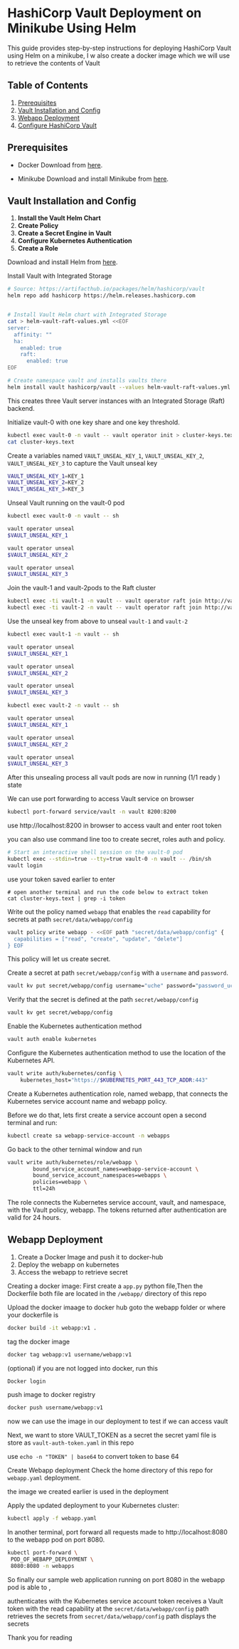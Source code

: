 # HashiCorp Vault Deployment on Minikube Using Helm

This guide provides step-by-step instructions for deploying HashiCorp Vault using Helm on a minikube, I w also create a docker image which we will use to retrieve the contents of Vault

## Table of Contents

1. [Prerequisites](#prerequisites)
2. [Vault Installation and Config](#vault-installation-and-config)
3. [Webapp Deployment](#webapp-deployment)
4. [Configure HashiCorp Vault](#configure-hashicorp-vault) 

## Prerequisites

- Docker
  Download from [here](https://docs.docker.com/get-docker/).

- Minikube
  Download and install Minikube from [here](https://minikube.sigs.k8s.io/docs/start/).

## Vault Installation and Config

1. **Install the Vault Helm Chart**
2. **Create Policy**
3. **Create a Secret Engine in Vault**
4. **Configure Kubernetes Authentication**
5. **Create a Role**

Download and install Helm from [here](https://helm.sh/docs/intro/install/).

Install Vault with Integrated Storage
```bash
# Source: https://artifacthub.io/packages/helm/hashicorp/vault
helm repo add hashicorp https://helm.releases.hashicorp.com


# Install Vault Helm chart with Integrated Storage
cat > helm-vault-raft-values.yml <<EOF
server:
  affinity: ""
  ha:
    enabled: true
    raft: 
      enabled: true
EOF

# Create namespace vault and installs vaults there
helm install vault hashicorp/vault --values helm-vault-raft-values.yml --create-namespace -n vault
```

This creates three Vault server instances with an Integrated Storage (Raft) backend.

Initialize vault-0 with one key share and one key threshold.
```bash
kubectl exec vault-0 -n vault -- vault operator init > cluster-keys.text
cat cluster-keys.text
```

Create a variables named ```VAULT_UNSEAL_KEY_1```, ```VAULT_UNSEAL_KEY_2```, ```VAULT_UNSEAL_KEY_3``` to capture the Vault unseal key

```bash
VAULT_UNSEAL_KEY_1=KEY_1
VAULT_UNSEAL_KEY_2=KEY_2
VAULT_UNSEAL_KEY_3=KEY_3
```
Unseal Vault running on the vault-0 pod
```bash
kubectl exec vault-0 -n vault -- sh

vault operator unseal
$VAULT_UNSEAL_KEY_1

vault operator unseal
$VAULT_UNSEAL_KEY_2

vault operator unseal
$VAULT_UNSEAL_KEY_3
```

Join the vault-1 and vault-2pods to the Raft cluster
```bash
kubectl exec -ti vault-1 -n vault -- vault operator raft join http://vault-0.vault-internal:8200
kubectl exec -ti vault-2 -n vault -- vault operator raft join http://vault-0.vault-internal:8200
```

Use the unseal key from above to unseal ```vault-1``` and ```vault-2```

```bash
kubectl exec vault-1 -n vault -- sh

vault operator unseal
$VAULT_UNSEAL_KEY_1

vault operator unseal
$VAULT_UNSEAL_KEY_2

vault operator unseal
$VAULT_UNSEAL_KEY_3
```

```bash
kubectl exec vault-2 -n vault -- sh

vault operator unseal
$VAULT_UNSEAL_KEY_1

vault operator unseal
$VAULT_UNSEAL_KEY_2

vault operator unseal
$VAULT_UNSEAL_KEY_3
```
After this unsealing process all vault pods are now in running (1/1 ready ) state


We can use port forwarding to access Vault service on browser
```bash
kubectl port-forward service/vault -n vault 8200:8200
```
use http://localhost:8200 in browser to access vault and enter root token

you can also use command line too to create secret, roles auth and policy.

```bash
# Start an interactive shell session on the vault-0 pod
kubectl exec --stdin=true --tty=true vault-0 -n vault -- /bin/sh
vault login
```
use your token saved earlier to enter
```
# open another terminal and run the code below to extract token
cat cluster-keys.text | grep -i token
```

Write out the policy named ```webapp``` that enables the ```read``` capability for secrets at path ```secret/data/webapp/config```

```bash
vault policy write webapp - <<EOF path "secret/data/webapp/config" {
  capabilities = ["read", "create", "update", "delete"]
} EOF
```
This policy will let us create secret.

Create a secret at path ```secret/webapp/config``` with a ```username``` and ```password```.

```bash
vault kv put secret/webapp/config username="uche" password="password_uche"
```

Verify that the secret is defined at the path ```secret/webapp/config```

```bash
vault kv get secret/webapp/config
```
Enable the Kubernetes authentication method
```bash
vault auth enable kubernetes
```
Configure the Kubernetes authentication method to use the location of the Kubernetes API.
```bash
vault write auth/kubernetes/config \
    kubernetes_host="https://$KUBERNETES_PORT_443_TCP_ADDR:443"
```

Create a Kubernetes authentication role, named webapp, that connects the Kubernetes service account name and webapp policy.

Before we do that, lets first create a service account
open a second terminal and run:
```bash
kubectl create sa webapp-service-account -n webapps
```

Go back to the other ternimal window and run
```bash
vault write auth/kubernetes/role/webapp \
        bound_service_account_names=webapp-service-account \
        bound_service_account_namespaces=webapps \
        policies=webapp \
        ttl=24h
```
The role connects the Kubernetes service account, vault, and namespace, with the Vault policy, webapp. The tokens returned after authentication are valid for 24 hours.




## Webapp Deployment

1. Create a Docker Image and push it to docker-hub
2. Deploy the webapp on kubernetes
3. Access the webapp to retrieve secret

Creating a docker image:
First create a ```app.py``` python file,Then the Dockerfile
both file are located in the ```/webapp/``` directory of this repo

Upload the docker imaage to docker hub
goto the webapp folder or where your dockerfile is
```bash
docker build -it webapp:v1 .
```

tag the docker image
```bash
docker tag webapp:v1 username/webapp:v1
```
(optional) if you are not logged into docker, run this

```bash
Docker login
```
push image to docker registry

```bash
docker push username/webapp:v1
```
now we can use the image in our deployment to test if we can access vault


Next, we want to store VAULT_TOKEN as a secret
the secret yaml file is store as ```vault-auth-token.yaml``` in this repo

use ```echo -n "TOKEN" | base64``` to convert token to base 64


Create Webapp deployment
Check the home directory of this repo for  ```webapp.yaml``` deployment.

the image we created earlier is used in the deployment

Apply the updated deployment to your Kubernetes cluster:
```bash
kubectl apply -f webapp.yaml

```

In another terminal, port forward all requests made to http://localhost:8080 to the webapp pod on port 8080.

```bash
kubectl port-forward \
 POD_OF_WEBAPP_DEPLOYMENT \
 8080:8080 -n webapps
```

So finally our sample web application running on port 8080 in the webapp pod is able to ,

authenticates with the Kubernetes service account token
receives a Vault token with the read capability at the ```secret/data/webapp/config``` path
retrieves the secrets from ```secret/data/webapp/config``` path
displays the secrets 

Thank you for reading
